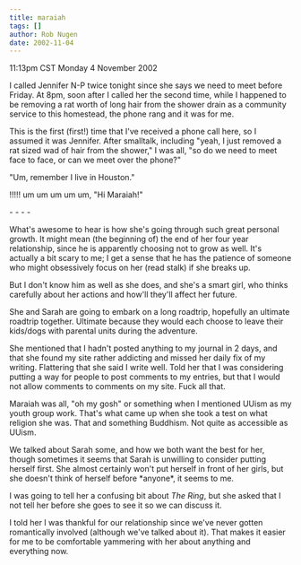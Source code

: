 ```yaml
---
title: maraiah
tags: []
author: Rob Nugen
date: 2002-11-04
---
```


<p class=date>11:13pm CST Monday 4 November 2002</p>

<p>I called Jennifer N-P twice tonight since she says we need to meet
before Friday.  At 8pm, soon after I called her the second time, while
I happened to be removing a rat worth of long hair from the shower
drain as a community service to this homestead, the phone rang and it
was for me.</p>

<p>This is the first (first!) time that I've received a phone call
here, so I assumed it was Jennifer.  After smalltalk, including "yeah,
I just removed a rat sized wad of hair from the shower," I was all,
"so do we need to meet face to face, or can we meet over the phone?"</p>

<p>"Um, remember I live in Houston."</p>

<p>!!!!! um um um um um, "Hi Maraiah!"</p>

<p>- - - -</p>

<p>What's awesome to hear is how she's going through such great
personal growth.  It might mean (the beginning of) the end of her four
year relationship, since he is apparently choosing not to grow as
well.  It's actually a bit scary to me; I get a sense that he has the
patience of someone who might obsessively focus on her (read stalk) if
she breaks up.</p>

<p>But I don't know him as well as she does, and she's a smart girl,
who thinks carefully about her actions and how'll they'll affect her
future.</p>

<p>She and Sarah are going to embark on a long roadtrip, hopefully an
ultimate roadtrip together.  Ultimate because they would each choose
to leave their kids/dogs with parental units during the adventure.</p>

<p>She mentioned that I hadn't posted anything to my journal in 2
days, and that she found my site rather addicting and missed her daily
fix of my writing.  Flattering that she said I write well.   Told her
that I was considering putting a way for people to post comments to my
entries, but that I would not allow comments to comments on my site.
Fuck all that.</p>

<p>Maraiah was all, "oh my gosh" or something when I mentioned UUism
as my youth group work.  That's what came up when she took a test on
what religion she was.  That and something Buddhism.  Not quite as
accessible as UUism.</p>

<p>We talked about Sarah some, and how we both want the best for her,
though sometimes it seems that Sarah is unwilling to consider putting
herself first.  She almost certainly won't put herself in front of her
girls, but she doesn't think of herself before *anyone*, it seems to
me.</p>

<p>I was going to tell her a confusing bit about <em>The Ring</em>,
but she asked that I not tell her before she goes to see it so we can
discuss it.</p>

<p>I told her I was thankful for our relationship since we've never
gotten romantically involved (although we've talked about it).  That
makes it easier for me to be comfortable yammering with her about
anything and everything now.</p>
